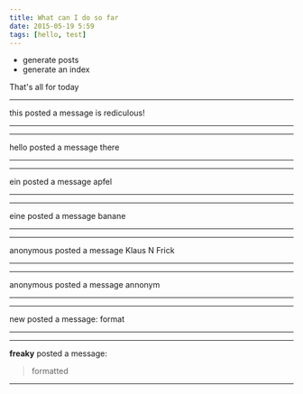 ```yaml
---
title: What can I do so far
date: 2015-05-19 5:59
tags: [hello, test]
---
```


- generate posts
- generate an index

That's all for today



____

this  posted a message is rediculous!

____




____

hello posted a message there

____




____

ein posted a message apfel

____




____

eine posted a message banane

____




____

anonymous posted a message Klaus N Frick

____




____

anonymous posted a message annonym

____




____

new posted a message:
format

____




____

**freaky** posted a message:

> formatted

____


